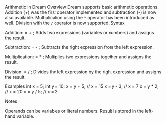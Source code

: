 Arithmetic in Dream
Overview
Dream supports basic arithmetic operations. Addition (+) was the first
operator implemented and subtraction (-) is now also available. Multiplication
using the `*` operator has been introduced as well. Division with the `/`
operator is now supported.
Syntax

Addition: <identifier> = <expression> + <expression>;
Adds two expressions (variables or numbers) and assigns the result.

Subtraction: <identifier> = <expression> - <expression>;
Subtracts the right expression from the left expression.

Multiplication: <identifier> = <expression> * <expression>;
Multiplies two expressions together and assigns the result.

Division: <identifier> = <expression> / <expression>;
Divides the left expression by the right expression and assigns the result.



Examples
int x = 5;
int y = 10;
x = y + 5;   // x = 15
x = y - 3;   // x = 7
x = y * 2;   // x = 20
x = y / 5;   // x = 2

Notes

Operands can be variables or literal numbers.
Result is stored in the left-hand variable.